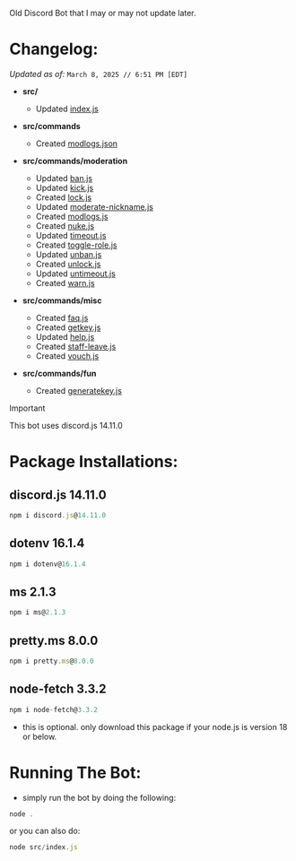 Old Discord Bot that I may or may not update later.

# Changelog:
*Updated as of:* `March 8, 2025 // 6:51 PM [EDT]`
- **src/**
  - Updated [index.js](https://github.com/bruvzz/duckie-bot/commit/61b23b8079ab9844037567ff03bdfc722d39f13e)
 
- **src/commands**
  - Created [modlogs.json](https://github.com/bruvzz/duckie-bot/blob/main/src/commands/modlogs.json)

- **src/commands/moderation**
  - Updated [ban.js](https://github.com/bruvzz/duckie-bot/commit/949669ec083572bcd51d68a85eba7dafe7b80eeb)
  - Updated [kick.js](https://github.com/bruvzz/duckie-bot/commit/fceb97cebe983c26a655941fb29b99288da9a433)
  - Created [lock.js](https://github.com/bruvzz/duckie-bot/blob/main/src/commands/moderation/lock.js)
  - Updated [moderate-nickname.js](https://github.com/bruvzz/duckie-bot/commit/dd2fdba01118802b48679696388fd29faad068f6)
  - Created [modlogs.js](https://github.com/bruvzz/duckie-bot/blob/main/src/commands/moderation/modlogs.js)
  - Created [nuke.js](https://github.com/bruvzz/duckie-bot/blob/main/src/commands/moderation/nuke.js)
  - Updated [timeout.js](https://github.com/bruvzz/duckie-bot/commit/b175c7a05b8c59f793fdb9ab8fd7a91d3b18fb99)
  - Created [toggle-role.js](https://github.com/bruvzz/duckie-bot/blob/main/src/commands/moderation/toggle-role.js)
  - Updated [unban.js](https://github.com/bruvzz/duckie-bot/commit/d2511b625086d8490a7a45406d387e0a92b32852)
  - Created [unlock.js](https://github.com/bruvzz/duckie-bot/blob/main/src/commands/moderation/unlock.js)
  - Updated [untimeout.js](https://github.com/bruvzz/duckie-bot/commit/db923a1ca9cd5c56b6b2e5e4029c0c15259ca618)
  - Created [warn.js](https://github.com/bruvzz/duckie-bot/blob/main/src/commands/moderation/warn.js)

- **src/commands/misc**
  - Created [faq.js](https://github.com/bruvzz/duckie-bot/blob/main/src/commands/misc/faq.js)
  - Created [getkey.js](https://github.com/bruvzz/duckie-bot/blob/main/src/commands/misc/getkey.js)
  - Updated [help.js](https://github.com/bruvzz/duckie-bot/commit/29d0a353b7df0957ccef140ddbd58c436bd9f606)
  - Created [staff-leave.js](https://github.com/bruvzz/duckie-bot/blob/main/src/commands/misc/staff-leave.js)
  - Created [vouch.js](https://github.com/bruvzz/duckie-bot/blob/main/src/commands/misc/vouch.js)

- **src/commands/fun**
  - Created [generatekey.js](https://github.com/bruvzz/duckie-bot/blob/main/src/commands/fun/generatekey.js)

> [!IMPORTANT]
This bot uses discord.js 14.11.0

# Package Installations:

## discord.js 14.11.0
```node.js
npm i discord.js@14.11.0
```

## dotenv 16.1.4
```node.js
npm i dotenv@16.1.4
```

## ms 2.1.3
```node.js
npm i ms@2.1.3
```

## pretty.ms 8.0.0
```node.js
npm i pretty.ms@8.0.0
```

## node-fetch 3.3.2
```node.js
npm i node-fetch@3.3.2
```
- this is optional. only download this package if your node.js is version 18 or below.

# Running The Bot:
- simply run the bot by doing the following:
```node.js
node .
```
or you can also do:
```node.js
node src/index.js
```
